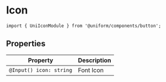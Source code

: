 # Icon

`import { UniIconModule } from '@uniform/components/button';`

## Properties

| Property                     | Description                        |
|------------------------------|------------------------------------|
| `@Input() icon: string`      | Font Icon                          |
